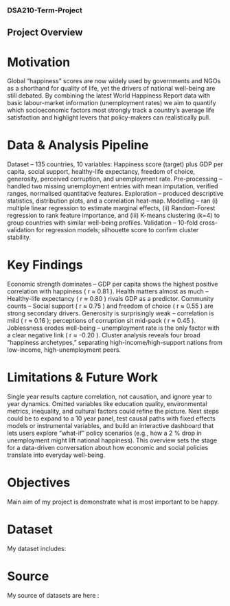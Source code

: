 ### DSA210-Term-Project

## Project Overview
# Motivation
Global “happiness” scores are now widely used by governments and NGOs as a shorthand for quality of life, yet the drivers of national well-being are still debated. By combining the latest World Happiness Report data with basic labour-market information (unemployment rates) we aim to quantify which socioeconomic factors most strongly track a country’s average life satisfaction and highlight levers that policy-makers can realistically pull.

# Data & Analysis Pipeline

Dataset – 135 countries, 10 variables: Happiness score (target) plus GDP per capita, social support, healthy-life expectancy, freedom of choice, generosity, perceived corruption, and unemployment rate.
Pre-processing – handled two missing unemployment entries with mean imputation, verified ranges, normalised quantitative features.
Exploration – produced descriptive statistics, distribution plots, and a correlation heat-map.
Modelling – ran (i) multiple linear regression to estimate marginal effects, (ii) Random-Forest regression to rank feature importance, and (iii) K-means clustering (k=4) to group countries with similar well-being profiles.
Validation – 10-fold cross-validation for regression models; silhouette score to confirm cluster stability.

# Key Findings

Economic strength dominates – GDP per capita shows the highest positive correlation with happiness ( r ≈ 0.81 ).
Health matters almost as much – Healthy-life expectancy ( r ≈ 0.80 ) rivals GDP as a predictor.
Community counts – Social support ( r ≈ 0.75 ) and freedom of choice ( r ≈ 0.55 ) are strong secondary drivers.
Generosity is surprisingly weak – correlation is mild ( r ≈ 0.16 ); perceptions of corruption sit mid-pack ( r ≈ 0.45 ).
Joblessness erodes well-being – unemployment rate is the only factor with a clear negative link ( r ≈ -0.20 ).
Cluster analysis reveals four broad “happiness archetypes,” separating high-income/high-support nations from low-income, high-unemployment peers.

# Limitations & Future Work

Single year results capture correlation, not causation, and ignore year to year dynamics.
Omitted variables like education quality, environmental metrics, inequality, and cultural factors could refine the picture.
Next steps could be to expand to a 10 year panel, test causal paths with fixed effects models or instrumental variables, and build an interactive dashboard that lets users explore “what-if” policy scenarios (e.g., how a 2 % drop in unemployment might lift national happiness).
This overview sets the stage for a data-driven conversation about how economic and social policies translate into everyday well-being. 


# Objectives
Main aim of my project is demonstrate what is most important to be happy.

# Dataset
My dataset includes:


# Source

My source of datasets are here :


